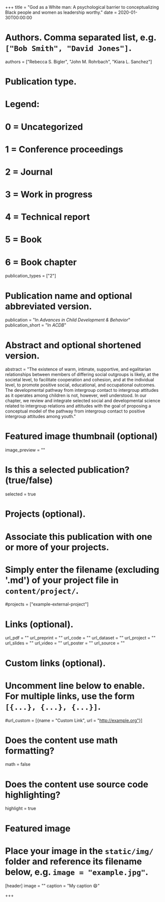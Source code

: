 +++
title = "God as a White man: A psychological barrier to conceptualizing Black people and women as leadership worthy."
date = 2020-01-30T00:00:00

# Authors. Comma separated list, e.g. `["Bob Smith", "David Jones"]`.
authors = ["Rebecca S. Bigler", "John M. Rohrbach", "Kiara L. Sanchez"]

# Publication type.
# Legend:
# 0 = Uncategorized
# 1 = Conference proceedings
# 2 = Journal
# 3 = Work in progress
# 4 = Technical report
# 5 = Book
# 6 = Book chapter
publication_types = ["2"]

# Publication name and optional abbreviated version.
publication = "In *Advances in Child Development & Behavior*"
publication_short = "In *ACDB*"

# Abstract and optional shortened version.
abstract = "The existence of warm, intimate, supportive, and egalitarian relationships between members of differing social outgroups is likely, at the societal level, to facilitate cooperation and cohesion, and at the individual level, to promote positive social, educational, and occupational outcomes. The developmental pathway from intergroup contact to intergroup attitudes as it operates among children is not, however, well understood. In our chapter, we review and integrate selected social and developmental science related to intergroup relations and attitudes with the goal of proposing a conceptual model of the pathway from intergroup contact to positive intergroup attitudes among youth."

# Featured image thumbnail (optional)
image_preview = ""

# Is this a selected publication? (true/false)
selected = true

# Projects (optional).
#   Associate this publication with one or more of your projects.
#   Simply enter the filename (excluding '.md') of your project file in `content/project/`.
#projects = ["example-external-project"]

# Links (optional).
url_pdf = ""
url_preprint = ""
url_code = ""
url_dataset = ""
url_project = ""
url_slides = ""
url_video = ""
url_poster = ""
url_source = ""

# Custom links (optional).
#   Uncomment line below to enable. For multiple links, use the form `[{...}, {...}, {...}]`.
#url_custom = [{name = "Custom Link", url = "http://example.org"}]

# Does the content use math formatting?
math = false

# Does the content use source code highlighting?
highlight = true

# Featured image
# Place your image in the `static/img/` folder and reference its filename below, e.g. `image = "example.jpg"`.
[header]
image = ""
caption = "My caption :smile:"

+++

